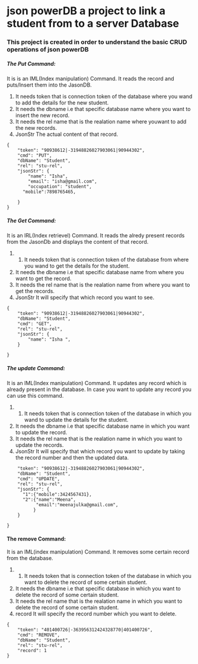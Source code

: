 # json powerDB a project to link a student from to a server Database
### This project is created in order to understand the basic CRUD operations of json powerDB
##### The Put Command:
It is is an IML(Index manipulation) Command. It reads the record and puts/Insert them into the JasonDB.
1. It needs token that is connection token of the database where you wand to add the details for the new student. 
2. It needs the dbname i.e that specific database name where you want to insert the new record.
3. It needs the rel name that is the realation name where youwant to add the new records.
4. JsonStr The actual content of that record.

```
{
    "token": "90938612|-31948826027903061|90944302",
    "cmd": "PUT",
    "dbName": "Student",
    "rel": "stu-rel",
    "jsonStr": {
        "name": "Isha",
        "email": "isha@gmail.com",
        "occupation": "student",
      "mobile":7898765465,

    }
}
```

##### The Get Command:
It is an IRL(Index retrievel) Command. It reads the alredy present records from the JasonDb and displays the content of that record.
1. 1. It needs token that is connection token of the database from where you wand to get the details for the student. 
2. It needs the dbname i.e that specific database name from where you want to get the record.
3. It needs the rel name that is the realation name from where you want to get the records.
4. JsonStr It will specify that which record you want to see.

```
{
    "token": "90938612|-31948826027903061|90944302",
    "dbName": "Student",
    "cmd": "GET",
    "rel": "stu-rel",
    "jsonStr": {
        "name": "Isha ",
    }

}
```


##### The update Command:
It is an IML(Index manipulation) Command. It updates any record which is already present in the database. In case you want to update any record you can use this command.
1. 1. It needs token that is connection token of the database in which you wand to update the details for the student. 
2. It needs the dbname i.e that specific database name in which you want to update the record.
3. It needs the rel name that is the realation name in which you want to update the records.
4. JsonStr It will specify that which record you want to update by taking the record number and then the updated data.

```{
    "token": "90938612|-31948826027903061|90944302",
    "dbName": "Student",
    "cmd": "UPDATE",
    "rel": "stu-rel",
    "jsonStr": {
      "1":{"mobile":3424567431},
      "2":{"name":"Meena",
           "email":"meenajulka@gmail.com",
          }
    }

}

```

#### The remove Command:
It is an IML(index manipulation) Command. It removes some certain record from the database.
1. 1. It needs token that is connection token of the database in which you want to delete the record of some certain student. 
2. It needs the dbname i.e that specific database in which you want to delete the record of some certain student.
3. It needs the rel name that is the realation name in which you want to delete the record of some certain student.
4. record  It will specify the record number which you want to delete.

```
{
    "token": "401400726|-363956312424328770|401400726",
    "cmd": "REMOVE",
    "dbName": "Student",
    "rel": "stu-rel",
    "record": 1
}
```

